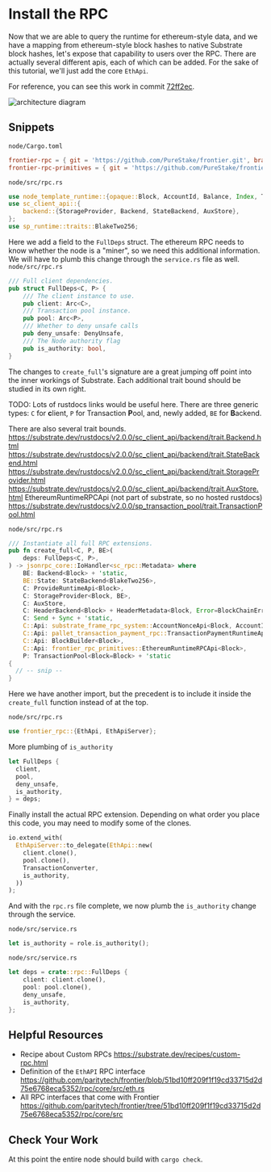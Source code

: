 # Install the RPC

Now that we are able to query the runtime for ethereum-style data, and we have a mapping from ethereum-style block hashes to native Substrate block hashes, let's expose that capability to users over the RPC. There are actually several different apis, each of which can be added. For the sake of this tutorial, we'll just add the core `EthApi`.

For reference, you can see this work in commit [72ff2ec](https://github.com/JoshOrndorff/substrate-node-template/commit/72ff2ecfabe5945c520001423bcd5395fd0b9b24).

![architecture diagram](../images/rpc.png)

## Snippets
`node/Cargo.toml`

```toml
frontier-rpc = { git = 'https://github.com/PureStake/frontier.git', branch = 'substrate-v2' }
frontier-rpc-primitives = { git = 'https://github.com/PureStake/frontier.git', branch = 'substrate-v2' }
```

`node/src/rpc.rs`

```rust
use node_template_runtime::{opaque::Block, AccountId, Balance, Index, TransactionConverter};
use sc_client_api::{
	backend::{StorageProvider, Backend, StateBackend, AuxStore},
};
use sp_runtime::traits::BlakeTwo256;
```

Here we add a field to the `FullDeps` struct. The ethereum RPC needs to know whether the node is a "miner", so we need this additional information. We will have to plumb this change through the `service.rs` file as well.
`node/src/rpc.rs`

```rust
/// Full client dependencies.
pub struct FullDeps<C, P> {
	/// The client instance to use.
	pub client: Arc<C>,
	/// Transaction pool instance.
	pub pool: Arc<P>,
	/// Whether to deny unsafe calls
	pub deny_unsafe: DenyUnsafe,
	/// The Node authority flag
	pub is_authority: bool,
}
```

The changes to `create_full`'s signature are a great jumping off point into the inner workings of Substrate. Each additional trait bound should be studied in its own right.

TODO: Lots of rustdocs links would be useful here.
There are three generic types: `C` for **c**lient, `P` for Transaction **P**ool, and, newly added, `BE` for **B**ackend.

There are also several trait bounds.
https://substrate.dev/rustdocs/v2.0.0/sc_client_api/backend/trait.Backend.html
https://substrate.dev/rustdocs/v2.0.0/sc_client_api/backend/trait.StateBackend.html
https://substrate.dev/rustdocs/v2.0.0/sc_client_api/backend/trait.StorageProvider.html
https://substrate.dev/rustdocs/v2.0.0/sc_client_api/backend/trait.AuxStore.html
EthereumRuntimeRPCApi (not part of substrate, so no hosted rustdocs)
https://substrate.dev/rustdocs/v2.0.0/sp_transaction_pool/trait.TransactionPool.html

`node/src/rpc.rs`

```rust
/// Instantiate all full RPC extensions.
pub fn create_full<C, P, BE>(
	deps: FullDeps<C, P>,
) -> jsonrpc_core::IoHandler<sc_rpc::Metadata> where
	BE: Backend<Block> + 'static,
	BE::State: StateBackend<BlakeTwo256>,
	C: ProvideRuntimeApi<Block>,
	C: StorageProvider<Block, BE>,
	C: AuxStore,
	C: HeaderBackend<Block> + HeaderMetadata<Block, Error=BlockChainError> + 'static,
	C: Send + Sync + 'static,
	C::Api: substrate_frame_rpc_system::AccountNonceApi<Block, AccountId, Index>,
	C::Api: pallet_transaction_payment_rpc::TransactionPaymentRuntimeApi<Block, Balance>,
	C::Api: BlockBuilder<Block>,
	C::Api: frontier_rpc_primitives::EthereumRuntimeRPCApi<Block>,
	P: TransactionPool<Block=Block> + 'static
{
  // -- snip --
}
```

Here we have another import, but the precedent is to include it inside the `create_full` function instead of at the top.

`node/src/rpc.rs`

```rust
use frontier_rpc::{EthApi, EthApiServer};
```

More plumbing of `is_authority`

```rust
let FullDeps {
  client,
  pool,
  deny_unsafe,
  is_authority,
} = deps;
```

Finally install the actual RPC extension. Depending on what order you place this code, you may need to modify some of the clones.

```rust
io.extend_with(
  EthApiServer::to_delegate(EthApi::new(
    client.clone(),
    pool.clone(),
    TransactionConverter,
    is_authority,
  ))
);
```

And with the `rpc.rs` file complete, we now plumb the `is_authority` change through the service.

`node/src/service.rs`

```rust
let is_authority = role.is_authority();
```

`node/src/service.rs`

```rust
let deps = crate::rpc::FullDeps {
	client: client.clone(),
	pool: pool.clone(),
	deny_unsafe,
	is_authority,
};
```

## Helpful Resources

* Recipe about Custom RPCs https://substrate.dev/recipes/custom-rpc.html
* Definition of the `EthAPI` RPC interface https://github.com/paritytech/frontier/blob/51bd10ff209f1f19cd33715d2d75e6768eca5352/rpc/core/src/eth.rs
* All RPC interfaces that come with Frontier https://github.com/paritytech/frontier/tree/51bd10ff209f1f19cd33715d2d75e6768eca5352/rpc/core/src

## Check Your Work

At this point the entire node should build with `cargo check`.
